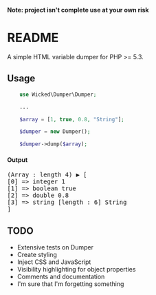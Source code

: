 **Note: project isn't complete use at your own risk**

# README

A simple HTML variable dumper for PHP >= 5.3.

## Usage
```php
    use Wicked\Dumper\Dumper;

    ...

    $array = [1, true, 0.8, "String"];

    $dumper = new Dumper();

    $dumper->dump($array);
```

#### Output

<samp class="parent">(Array : length 4) <span class="arrow">▶</span> [<samp class="child" style="display: block;">[0] =&gt; integer 1</samp><samp class="child" style="display: block;">[1] =&gt; boolean true</samp><samp class="child" style="display: block;">[2] =&gt; double 0.8</samp><samp class="child" style="display: block;">[3] =&gt; string [length : 6] String</samp>]</samp>


## TODO
* Extensive tests on Dumper
* Create styling
* Inject CSS and JavaScript
* Visibility highlighting for object properties
* Comments and documentation
* I'm sure that I'm forgetting something
